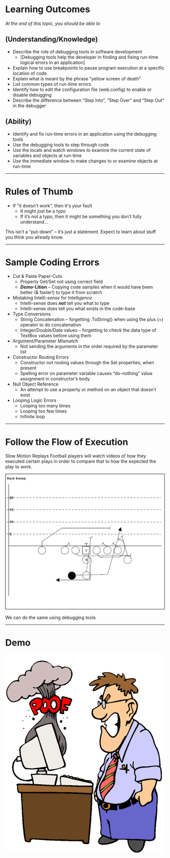# Learning Outcomes

*At the end of this topic, you should be able to*

## (Understanding/Knowledge)

- Describe the role of debugging tools in software development
  - [Debugging tools help the developer in finding and fixing run-time logical errors in an application]
- Explain how to use breakpoints to pause program execution at a specific location of code
- Explain what is meant by the phrase “yellow screen of death”
- List common types of run-time errors
- Identify how to edit the configuration file (web.config) to enable or disable debugging
- Describe the difference between “Step Into”, “Step Over” and “Step Out” in the debugger


## (Ability)

- Identify and fix run-time errors in an application using the debugging tools
- Use the debugging tools to step through code
- Use the locals and watch windows to examine the current state of variables and objects at run-time
- Use the immediate window to make changes to or examine objects at run-time


---

# Rules of Thumb

- If "it doesn't work", then it's *your* fault
  - It might just be a typo
  - If it’s not a typo, then it might be something you don’t fully understand…

This isn’t a “put-down” – it’s just a statement.
Expect to learn about stuff you think you already know.

---

# Sample Coding Errors

- Cut & Paste Paper-Cuts
  - Property Get/Set not using correct field
  - ***Demo*-Lition** – Copying code samples when it would have been better (& faster!) to type it from scratch
- Mistaking Intelli-*sense* for Intelli*gence*
  - Intelli-sense does ***not*** tell you what to type
  - Intelli-sense does tell you what exists in the code-base
- Type Conversions
  - String Concatenation – forgetting .ToString() when using the plus (+) operator to do concatenation
  - Integer/Double/Date values – forgetting to check the data type of TextBox values before using them
- Argument/Parameter Mismatch
  - Not sending the arguments in the order required by the parameter list
- Constructor Routing Errors
  - Constructor not routing values through the Set properties, when present
  - Spelling error on parameter variable causes “do-nothing” value assignment in constructor’s body
- Null Object Reference
  - An attempt to use a property or method on an object that doesn’t exist
- Looping Logic Errors
  - Looping too many times
  - Looping too few times
  - Infinite loop

---

# Follow the Flow of Execution

Slow Motion Replays
Football players will watch videos of how they executed certain plays in order to compare that to how the expected the play to work.

![](debugging_tools-football.png)

We can do the same using debugging tools

---

# Demo

![](debugging_tools-poof.png)

